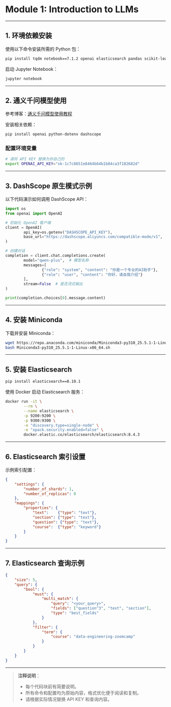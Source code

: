
# Module 1: Introduction to LLMs

---

## 1. 环境依赖安装

使用以下命令安装所需的 Python 包：

```bash
pip install tqdm notebook==7.1.2 openai elasticsearch pandas scikit-learn ipywidgets
```

启动 Jupyter Notebook：

```bash
jupyter notebook
```

---

## 2. 通义千问模型使用

参考博客：[通义千问模型使用教程](https://blog.csdn.net/Rysxt_/article/details/149707413)

安装相关依赖：

```bash
pip install openai python-dotenv dashscope
```

### 配置环境变量

```bash
# 请将 API KEY 替换为你自己的
export OPENAI_API_KEY="sk-1c7c8651e8464b64b1b84ca3f182682d"
```

---

## 3. DashScope 原生模式示例

以下代码演示如何调用 DashScope API：

```python
import os
from openai import OpenAI

# 初始化 OpenAI 客户端
client = OpenAI(
        api_key=os.getenv("DASHSCOPE_API_KEY"),
        base_url="https://dashscope.aliyuncs.com/compatible-mode/v1",
)

# 创建对话
completion = client.chat.completions.create(
        model="qwen-plus",  # 模型名称
        messages=[
                {"role": "system", "content": "你是一个专业的AI助手"},
                {"role": "user", "content": "你好，请自我介绍"}
        ],
        stream=False  # 是否流式输出
)

print(completion.choices[0].message.content)
```

---

## 4. 安装 Miniconda

下载并安装 Miniconda：

```bash
wget https://repo.anaconda.com/miniconda/Miniconda3-py310_25.5.1-1-Linux-x86_64.sh
bash Miniconda3-py310_25.5.1-1-Linux-x86_64.sh
```

---

## 5. 安装 Elasticsearch

```bash
pip install elasticsearch==8.10.1
```

使用 Docker 启动 Elasticsearch 服务：

```bash
docker run -it \
        --rm \
        --name elasticsearch \
        -p 9200:9200 \
        -p 9300:9300 \
        -e "discovery.type=single-node" \
        -e "xpack.security.enabled=false" \
        docker.elastic.co/elasticsearch/elasticsearch:8.4.3
```

---

## 6. Elasticsearch 索引设置

示例索引配置：

```json
{
    "settings": {
        "number_of_shards": 1,
        "number_of_replicas": 0
    },
    "mappings": {
        "properties": {
            "text":    {"type": "text"},
            "section": {"type": "text"},
            "question": {"type": "text"},
            "course":  {"type": "keyword"}
        }
    }
}
```

---

## 7. Elasticsearch 查询示例

```json
{
    "size": 5,
    "query": {
        "bool": {
            "must": {
                "multi_match": {
                    "query": "<your_query>",
                    "fields": ["question^3", "text", "section"],
                    "type": "best_fields"
                }
            },
            "filter": {
                "term": {
                    "course": "data-engineering-zoomcamp"
                }
            }
        }
    }
}
```

---

> **注释说明**：
> - 每个代码块前有简要说明。
> - 所有命令和配置均为原始内容，格式优化便于阅读和复制。
> - 请根据实际情况替换 API KEY 和查询内容。